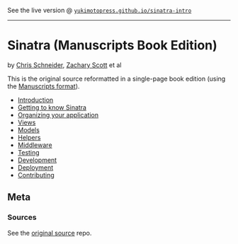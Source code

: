 
See the live version @ [`yukimotopress.github.io/sinatra-intro`](http://yukimotopress.github.io/sinatra-intro)

---

# Sinatra (Manuscripts Book Edition)

by [Chris Schneider](https://github.com/cschneid), [Zachary Scott](https://github.com/zzak) et al

This is the original source reformatted in a single-page book edition (using the [Manuscripts format](http://manuscripts.github.io)).

- [Introduction](01__Introduction.md)
- [Getting to know Sinatra](02__Getting_to_know_Sinatra.md)
- [Organizing your application](03__Organizing_your_application.md)
- [Views](04__Views.md)
- [Models](05__Models.md)
- [Helpers](06__Helpers.md)
- [Middleware](07__Middleware.md)
- [Testing](08__Testing.md)
- [Development](09__Development.md)
- [Deployment](10__Deployment.md)
- [Contributing](11__Contributing.md)


## Meta

### Sources

See the [original source](https://github.com/sinatra/sinatra-book) repo.
